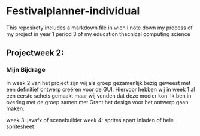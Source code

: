 # Festivalplanner-individual
This reposiroty includes a markdown file in wich I note down my process of my project in year 1 period 3 of my education thecnical computing science

## Projectweek 2:

### Mijn Bijdrage

In week 2 van het project zijn wij als groep gezamenlijk bezig geweest met een definitief ontwerp creëren voor de GUI.
Hiervoor hebben wij in week 1 al een eerste schets gemaakt maar wij vonden dat deze mooier kon. 
Ik ben in overleg met de groep samen met Grant het design voor het ontwerp gaan maken.

week 3: javafx of scenebuilder
week 4: sprites apart inladen of hele spritesheet
